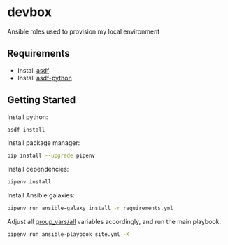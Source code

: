 # devbox

Ansible roles used to provision my local environment

## Requirements

- Install [asdf][asdf]
- Install [asdf-python][asdf-python]

## Getting Started

Install python:

```sh
asdf install
```

Install package manager:

```sh
pip install --upgrade pipenv
```

Install dependencies:

```sh
pipenv install
```

Install Ansible galaxies:

```sh
pipenv run ansible-galaxy install -r requirements.yml
```

Adjust all [group_vars/all](group_vars/all) variables accordingly, and run the
main playbook:

```sh
pipenv run ansible-playbook site.yml -K
```

[asdf]: https://github.com/asdf-vm/asdf
[asdf-python]: https://github.com/danhper/asdf-python
